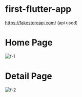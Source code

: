 # first-flutter-app

https://fakestoreapi.com/  (api used)



# Home Page
![f-1](https://user-images.githubusercontent.com/41470054/169894506-d8575e60-3fe5-44c0-a9af-1a9772dcca82.png)

# Detail Page
![f-2](https://user-images.githubusercontent.com/41470054/169894519-8e630a9a-7d3c-4e20-bf2a-2ed0f6b6e18e.png)
